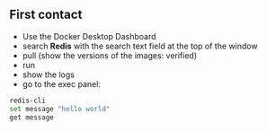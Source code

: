 ## First contact

- Use the Docker Desktop Dashboard
- search **Redis** with the search text field at the top of the window
- pull (show the versions of the images: verified)
- run
- show the logs
- go to the exec panel:
```bash
redis-cli
set message "hello world"
get message
```

